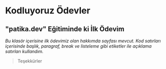 # **Kodluyoruz Ödevler**
## "patika.dev" Eğitiminde ki İlk Ödevim

*Bu klasör içerisine ilk ödevimiz olan hakkımda sayfası mevcut. Kod satırları içerisinde başlık, paragraf, break ve listeleme gibi etiketler ile açıklama satırları kullandım.*

>Teşekkürler
